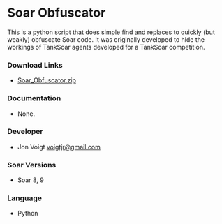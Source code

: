 # Soar Obfuscator #
This is a python script that does simple find and replaces to quickly (but weakly) obfuscate Soar code. It was originally developed to hide the workings of TankSoar agents developed for a TankSoar competition.

### Download Links ###
  * [Soar\_Obfuscator.zip](http://web.eecs.umich.edu/~soar/downloads/Unsupported/Soar_Obfuscator.zip)

### Documentation ###
  * None.

### Developer ###
  * Jon Voigt <voigtjr@gmail.com>

### Soar Versions ###
  * Soar 8, 9

### Language ###
  * Python





